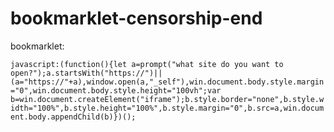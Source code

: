 # bookmarklet-censorship-end
bookmarklet:

```javascript:(function(){let a=prompt("what site do you want to open?");a.startsWith("https://")||(a="https://"+a),window.open(a,"_self"),win.document.body.style.margin="0",win.document.body.style.height="100vh";var b=win.document.createElement("iframe");b.style.border="none",b.style.width="100%",b.style.height="100%",b.style.margin="0",b.src=a,win.document.body.appendChild(b)})();```
